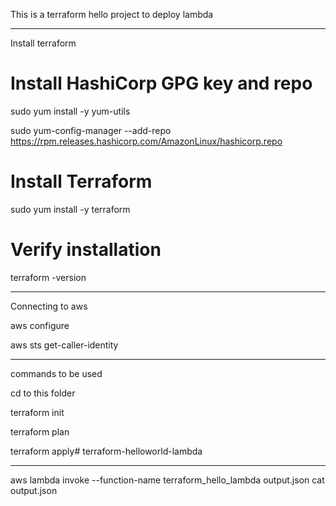 
This is a terraform hello project to deploy lambda


----
Install terraform

# Install HashiCorp GPG key and repo
sudo yum install -y yum-utils

sudo yum-config-manager --add-repo https://rpm.releases.hashicorp.com/AmazonLinux/hashicorp.repo

# Install Terraform
sudo yum install -y terraform

# Verify installation
terraform -version

----

Connecting to aws

aws configure

aws sts get-caller-identity



----

commands to be used

cd to this folder

terraform init

terraform plan

terraform apply# terraform-helloworld-lambda


----

aws lambda invoke --function-name terraform_hello_lambda output.json
cat output.json


